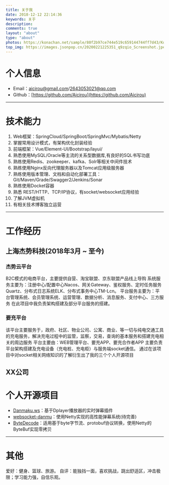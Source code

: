 ```yaml
---
title: 关于我
date: 2018-12-12 22:14:36
keywords: 关于
description: 
comments: true
layout: "about"
type: "about"
photos: https://konachan.net/sample/80f2b97ce744e519c659144744ff7d43/Konachan.com%20-%20297850%20sample.jpg
top_img: https://images.jsonpop.cn/20200221225351_q9zqio_Screenshot.jpeg
---
```

# 个人信息
 - Email：aicirou@gmail.com/2643053021@qq.com
 - Github：[https://github.com/Aicirou](https://github.com/Aicirou)

---

# 技术能力

1. Web框架：SpringCloud/SpringBoot/SpringMvc/Mybatis/Netty
2. 掌握常用设计模式，有架构优化封装经验
3. 前端框架：Vue/Element-UI/Bootstrap/layui/
4. 熟悉使用MySQL/Oracle等主流的关系型数据库,有良好的SQL书写功底
5. 熟练使用Redis、zookeeper、kafka、Solr等相关中间件技术
6. 熟练使用Nginx反向代理服务器以及Tomcat应用级服务器
7. 熟练使用版本管理、文档和自动化部署工具：Git/Maven/Grade/Swagger2/Jenkins/Sonar
8. 熟练使用Docket容器
9. 熟悉 REST/HTTP、TCP/IP协议，有socket/websocket应用经验
10. 了解JVM虚拟机
11. 有相关技术博客独立运营

---

# 工作经历

## 上海杰势科技(2018年3月 ~ 至今)
### 杰势云平台
B2C模式的电商平台，主要提供自营、淘宝联盟、京东联盟产品线上导购
系统服务主要为：注册中心/配置中心Nacos、网关Gateway、鉴权服务、定时任务服务Quartz、分布式日志系统ELK、分布式事务中心TM-Lcn。
平台服务主要为：平台管理系统、会员管理系统、运营管理、数据分析、消息服务、支付中心、三方服务
在此项目中我负责架构搭建及部分平台服务的搭建。
### 要充平台
该平台主要服务于，政府、社区、物业公司、公寓、商业、等一切与纯电交通工具的充电服务，解决充电过程中的监管，监察，交易，查询的基本服务和搭建充电相关的周边服务
平台主要由：WEB管理平台、要充APP、要充合作者APP
主要负责平台架构搭建及充电设备（充电桩、充电柜）与服务端socket通信。
通过在该项目中对socket相关网络知识的了解衍生出了我的三个个人开源项目
## XX公司
# 个人开源项目
 - [Danmaku.ws](https://github.com/Aicirou/Danmaku.ws)：基于Dplayer播放器的实时弹幕插件
 - [websocket-danmu](https://github.com/Aicirou/websocket-danmu)：使用Netty实现的高性能弹幕系统(待完善)
 - [ByteDecode]()：适用基于byte字节流、protobuf协议转换，使用Netty的ByteBuf实现零拷贝

---

# 其他
爱好：健身、篮球、旅游。
自评：能独挡一面，喜欢挑战，跳出舒适区，冲击极限；学习能力强，自信乐观。